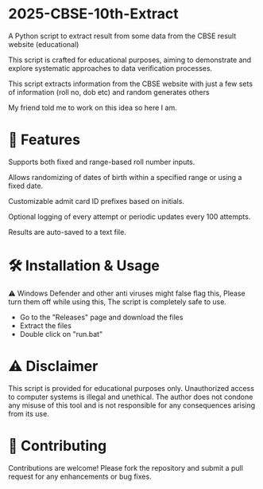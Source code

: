 # 2025-CBSE-10th-Extract
A Python script to extract result from some data from the CBSE result website (educational)


This script is crafted for educational purposes, aiming to demonstrate and explore systematic approaches to data verification processes.

This script extracts information from the CBSE website with just a few sets of information (roll no, dob etc) and random generates others
 
My friend told me to work on this idea so here I am.

# 📌 Features

Supports both fixed and range-based roll number inputs.

Allows randomizing of dates of birth within a specified range or using a fixed date.

Customizable admit card ID prefixes based on initials.

Optional logging of every attempt or periodic updates every 100 attempts.

Results are auto-saved to a text file.

# 🛠️ Installation & Usage

⚠️ Windows Defender and other anti viruses might false flag this, Please turn them off while using this, The script is completely safe to use.


- Go to the "Releases" page and download the files
- Extract the files
- Double click on "run.bat"

# ⚠️ Disclaimer
This script is provided for educational purposes only. Unauthorized access to computer systems is illegal and unethical. The author does not condone any misuse of this tool and is not responsible for any consequences arising from its use.


# 🤝 Contributing
Contributions are welcome! Please fork the repository and submit a pull request for any enhancements or bug fixes.

